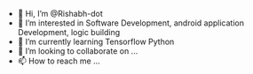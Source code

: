 - 👋 Hi, I’m @Rishabh-dot
- 👀 I’m interested in Software Development, android application Development, logic building
- 🌱 I’m currently learning Tensorflow Python
- 💞️ I’m looking to collaborate on ...
- 📫 How to reach me ...

<!---
Rishabh-dot/Rishabh-dot is a ✨ special ✨ repository because its `README.md` (this file) appears on your GitHub profile.
You can click the Preview link to take a look at your changes.
--->
